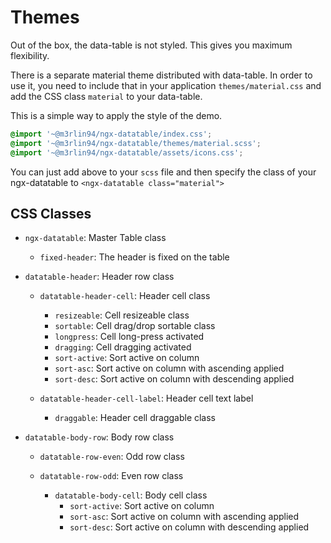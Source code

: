 # Themes

Out of the box, the data-table is not styled. This gives you maximum flexibility.

There is a separate material theme distributed with data-table. In order to use it, you need to
include that in your application `themes/material.css` and add the CSS class `material` to your data-table.

This is a simple way to apply the style of the demo.

```scss
@import '~@m3rlin94/ngx-datatable/index.css';
@import '~@m3rlin94/ngx-datatable/themes/material.scss';
@import '~@m3rlin94/ngx-datatable/assets/icons.css';
```

You can just add above to your `scss` file and then specify the class of your ngx-datatable to `<ngx-datatable class="material">`

## CSS Classes

- `ngx-datatable`: Master Table class

  - `fixed-header`: The header is fixed on the table

- `datatable-header`: Header row class

  - `datatable-header-cell`: Header cell class

    - `resizeable`: Cell resizeable class
    - `sortable`: Cell drag/drop sortable class
    - `longpress`: Cell long-press activated
    - `dragging`: Cell dragging activated
    - `sort-active`: Sort active on column
    - `sort-asc`: Sort active on column with ascending applied
    - `sort-desc`: Sort active on column with descending applied

  - `datatable-header-cell-label`: Header cell text label
    - `draggable`: Header cell draggable class

- `datatable-body-row`: Body row class

  - `datatable-row-even`: Odd row class
  - `datatable-row-odd`: Even row class

    - `datatable-body-cell`: Body cell class
      - `sort-active`: Sort active on column
      - `sort-asc`: Sort active on column with ascending applied
      - `sort-desc`: Sort active on column with descending applied
